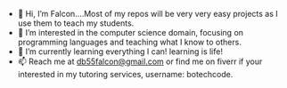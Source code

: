 - 👋 Hi, I’m Falcon....Most of my repos will be very very easy projects as I use them to teach my students.
- 👀 I’m interested in the computer science domain, focusing on programming languages and teaching what I know to others.
- 🌱 I’m currently learning everything I can! learning is life!
- 📫 Reach me at db55falcon@gmail.com or find me on fiverr if your interested in my tutoring services, username: botechcode.

<!---
db55falcon/db55falcon is a ✨ special ✨ repository because its `README.md` (this file) appears on your GitHub profile.
You can click the Preview link to take a look at your changes.
--->
